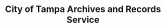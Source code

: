 ---
layout: repo
title: "City of Tampa Archives and Records Service"
id: 1035
permalink: repos/1035/
---
